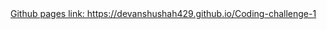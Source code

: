 <html>
  <body>
    <a href="https://devanshushah429.github.io/Coding-challenge-1">Github pages link: https://devanshushah429.github.io/Coding-challenge-1</a>
  </body>
</html>
